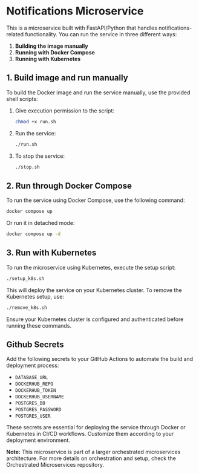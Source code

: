 
# Notifications Microservice

This is a microservice built with FastAPI/Python that handles notifications-related functionality. You can run the service in three different ways:

1. **Building the image manually**
2. **Running with Docker Compose**
3. **Running with Kubernetes**

## 1. Build image and run manually

To build the Docker image and run the service manually, use the provided shell scripts:

1. Give execution permission to the script:
   ```bash
   chmod +x run.sh
   ```

2. Run the service:
   ```bash
   ./run.sh
   ```

3. To stop the service:
   ```bash
   ./stop.sh
   ```

## 2. Run through Docker Compose

To run the service using Docker Compose, use the following command:

```bash
docker compose up
```

Or run it in detached mode:

```bash
docker compose up -d
```

## 3. Run with Kubernetes

To run the microservice using Kubernetes, execute the setup script:

```bash
./setup_k8s.sh
```

This will deploy the service on your Kubernetes cluster. To remove the Kubernetes setup, use:

```bash
./remove_k8s.sh
```

Ensure your Kubernetes cluster is configured and authenticated before running these commands.

## Github Secrets

Add the following secrets to your GitHub Actions to automate the build and deployment process:

- `DATABASE_URL`
- `DOCKERHUB_REPO`
- `DOCKERHUB_TOKEN`
- `DOCKERHUB_USERNAME`
- `POSTGRES_DB`
- `POSTGRES_PASSWORD`
- `POSTGRES_USER`

These secrets are essential for deploying the service through Docker or Kubernetes in CI/CD workflows. Customize them according to your deployment environment.

**Note:** This microservice is part of a larger orchestrated microservices architecture. For more details on orchestration and setup, check the Orchestrated Microservices repository.